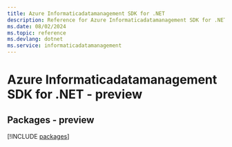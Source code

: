 ```yaml
---
title: Azure Informaticadatamanagement SDK for .NET
description: Reference for Azure Informaticadatamanagement SDK for .NET
ms.date: 08/02/2024
ms.topic: reference
ms.devlang: dotnet
ms.service: informaticadatamanagement
---
```

# Azure Informaticadatamanagement SDK for .NET - preview
## Packages - preview
[!INCLUDE [packages](informaticadatamanagement-index.md)]
